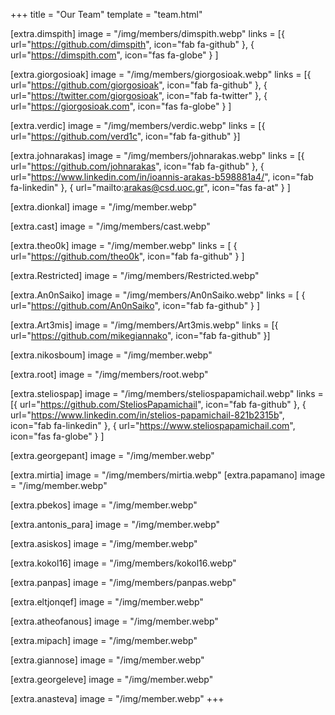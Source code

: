 +++
title = "Our Team"
template = "team.html"

[extra.dimspith]
image = "/img/members/dimspith.webp"
links = [{ url="https://github.com/dimspith", icon="fab fa-github" },
         { url="https://dimspith.com", icon="fas fa-globe" } ]

[extra.giorgosioak]
image = "/img/members/giorgosioak.webp"
links = [{ url="https://github.com/giorgosioak", icon="fab fa-github" },
         { url="https://twitter.com/giorgosioak", icon="fab fa-twitter" },
         { url="https://giorgosioak.com", icon="fas fa-globe" } ]

[extra.verdic]
image = "/img/members/verdic.webp"
links = [{ url="https://github.com/verd1c", icon="fab fa-github" }]
      

[extra.johnarakas]
image = "/img/members/johnarakas.webp"
links = [{ url="https://github.com/johnarakas", icon="fab fa-github" },
         { url="https://www.linkedin.com/in/ioannis-arakas-b598881a4/", icon="fab fa-linkedin" },
         { url="mailto:arakas@csd.uoc.gr", icon="fas fa-at" } ]

[extra.dionkal]
image = "/img/member.webp"

[extra.cast]
image = "/img/members/cast.webp"

[extra.theo0k]
image = "/img/member.webp"
links = [ { url="https://github.com/theo0k", icon="fab fa-github" } ]

[extra.Restricted]
image = "/img/members/Restricted.webp"

[extra.An0nSaiko]
image = "/img/members/An0nSaiko.webp"
links = [ { url="https://github.com/An0nSaiko", icon="fab fa-github" } ]

[extra.Art3mis]
image = "/img/members/Art3mis.webp"
links = [{ url="https://github.com/mikegiannako", icon="fab fa-github" }]

[extra.nikosboum]
image = "/img/member.webp"


[extra.root]
image = "/img/members/root.webp"

[extra.steliospap]
image = "/img/members/steliospapamichail.webp"
links = [{ url="https://github.com/SteliosPapamichail", icon="fab fa-github" },
         { url="https://www.linkedin.com/in/stelios-papamichail-821b2315b", icon="fab fa-linkedin" },
         { url="https://www.steliospapamichail.com", icon="fas fa-globe" } ]

[extra.georgepant]
image = "/img/member.webp"

[extra.mirtia]
image = "/img/members/mirtia.webp"
[extra.papamano]
image = "/img/member.webp"

[extra.pbekos]
image = "/img/member.webp"

[extra.antonis_para]
image = "/img/member.webp"

[extra.asiskos]
image = "/img/member.webp"

[extra.kokol16]
image = "/img/members/kokol16.webp"

[extra.panpas]
image = "/img/members/panpas.webp"

[extra.eltjonqef]
image = "/img/member.webp"

[extra.atheofanous]
image = "/img/member.webp"

[extra.mipach]
image = "/img/member.webp"

[extra.giannose]
image = "/img/member.webp"

[extra.georgeleve]
image = "/img/member.webp"

[extra.anasteva]
image = "/img/member.webp"
+++
